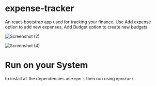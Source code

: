 # expense-tracker
 An react-bootstrap app used for tracking your finance. Use Add expense option to add new expenses, Add Budget option to create new budgets.
 
![Screenshot (2)](https://github.com/Nyx01205/expense-tracker/assets/116052147/9c7a6235-e763-4e01-b5a9-6a6241097f8e)

![Screenshot (4)](https://github.com/Nyx01205/expense-tracker/assets/116052147/184183d9-f7dc-4b09-90b8-f69d699112db)

# Run on your System
to install all the dependencies use `npm i` then run using `npmstart`.
